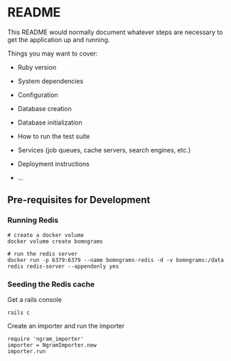 # README

This README would normally document whatever steps are necessary to get the
application up and running.

Things you may want to cover:

* Ruby version

* System dependencies

* Configuration

* Database creation

* Database initialization

* How to run the test suite

* Services (job queues, cache servers, search engines, etc.)

* Deployment instructions

* ...

## Pre-requisites for Development

### Running Redis

```
# create a docker volume
docker volume create bomngrams

# run the redis server
docker run -p 6379:6379 --name bomngrams-redis -d -v bomngrams:/data redis redis-server --appendonly yes
```

### Seeding the Redis cache

Get a rails console

```
rails c
```

Create an importer and run the importer

```
require 'ngram_importer'
importer = NgramImporter.new
importer.run
```